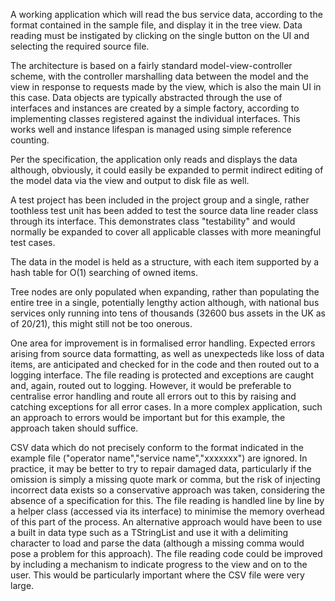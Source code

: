 A working application which will read the bus service data, according to the format contained in the sample file, and display it in the tree view. Data reading must be instigated by clicking on the single button on the UI and selecting the required source file.

The architecture is based on a fairly standard model-view-controller scheme, with the controller marshalling data between the model and the view in response to requests made by the view, which is also the main UI in this case. Data objects are typically abstracted through the use of interfaces and instances are created by a simple factory, according to implementing classes registered against the individual interfaces. This works well and instance lifespan is managed using simple reference counting.

Per the specification, the application only reads and displays the data although, obviously, it could easily be expanded to permit indirect editing of the model data via the view and output to disk file as well. 

A test project has been included in the project group and a single, rather toothless test unit has been added to test the source data line reader class through its interface. This demonstrates class "testability" and would normally be expanded to cover all applicable classes with more meaningful test cases.

The data in the model is held as a structure, with each item supported by a hash table for O(1) searching of owned items.

Tree nodes are only populated when expanding, rather than populating the entire tree in a single, potentially lengthy action although, with national bus services only running into tens of thousands (32600 bus assets in the UK as of 20/21), this might still not be too onerous.

One area for improvement is in formalised error handling. Expected errors arising from source data formatting, as well as unexpecteds like loss of data items, are anticipated and checked for in the code and then routed out to a logging interface. The file reading is protected and exceptions are caught and, again, routed out to logging. However, it would be preferable to centralise error handling and route all errors out to this by raising and catching exceptions for all error cases. In a more complex application, such an approach to errors would be important but for this example, the approach taken should suffice. 

CSV data which do not precisely conform to the format indicated in the example file ("operator name","service name","xxxxxxx") are ignored. In practice, it may be better to try to repair damaged data, particularly if the omission is simply a missing quote mark or comma, but the risk of injecting incorrect data exists so a conservative approach was taken, considering the absence of a specification for this. The file reading is handled line by line by a helper class (accessed via its interface) to minimise the memory overhead of this part of the process. An alternative approach would have been to use a built in data type such as a TStringList and use it with a delimiting character to load and parse the data (although a missing comma would pose a problem for this approach). The file reading code could be improved by including a mechanism to indicate progress to the view and on to the user. This would be particularly important where the CSV file were very large.
